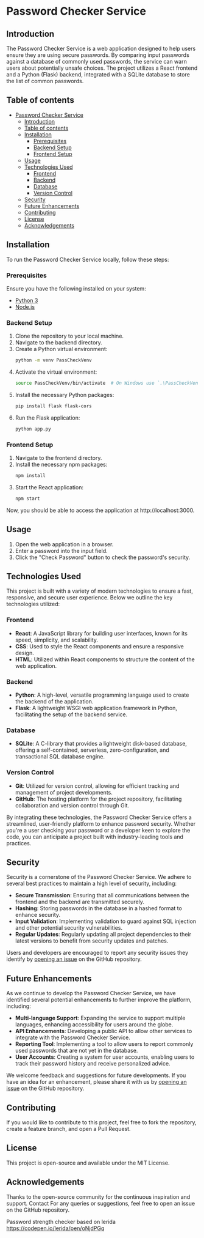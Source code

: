 # Password Checker Service


## Introduction

The Password Checker Service is a web application designed to help users ensure they are using secure passwords. By comparing input passwords against a database of commonly used passwords, the service can warn users about potentially unsafe choices. The project utilizes a React frontend and a Python (Flask) backend, integrated with a SQLite database to store the list of common passwords.

## Table of contents

- [Password Checker Service](#password-checker-service)
  - [Introduction](#introduction)
  - [Table of contents](#table-of-contents)
  - [Installation](#installation)
    - [Prerequisites](#prerequisites)
    - [Backend Setup](#backend-setup)
    - [Frontend Setup](#frontend-setup)
  - [Usage](#usage)
  - [Technologies Used](#technologies-used)
    - [Frontend](#frontend)
    - [Backend](#backend)
    - [Database](#database)
    - [Version Control](#version-control)
  - [Security](#security)
  - [Future Enhancements](#future-enhancements)
  - [Contributing](#contributing)
  - [License](#license)
  - [Acknowledgements](#acknowledgements)

## Installation

To run the Password Checker Service locally, follow these steps:

### Prerequisites

Ensure you have the following installed on your system:

- [Python 3](https://www.python.org/downloads/)
- [Node.js](https://nodejs.org/en/)

### Backend Setup

1. Clone the repository to your local machine.
2. Navigate to the backend directory.
3. Create a Python virtual environment:
   ```sh
   python -m venv PassCheckVenv
4. Activate the virtual environment:
    ```sh
    source PassCheckVenv/bin/activate  # On Windows use `.\PassCheckVenv\Scripts\activate`
5. Install the necessary Python packages:
    ```sh
    pip install flask flask-cors
6. Run the Flask application:
    ```sh
    python app.py
### Frontend Setup
1. Navigate to the frontend directory.
2. Install the necessary npm packages:
    ```sh
    npm install
3. Start the React application:
    ```sh
    npm start
Now, you should be able to access the application at http://localhost:3000.

## Usage
1. Open the web application in a browser.
2. Enter a password into the input field.
3. Click the "Check Password" button to check the password's security.

## Technologies Used

This project is built with a variety of modern technologies to ensure a fast, responsive, and secure user experience. Below we outline the key technologies utilized:

### Frontend
- **React**: A JavaScript library for building user interfaces, known for its speed, simplicity, and scalability.
- **CSS**: Used to style the React components and ensure a responsive design.
- **HTML**: Utilized within React components to structure the content of the web application.

### Backend
- **Python**: A high-level, versatile programming language used to create the backend of the application.
- **Flask**: A lightweight WSGI web application framework in Python, facilitating the setup of the backend service.

### Database
- **SQLite**: A C-library that provides a lightweight disk-based database, offering a self-contained, serverless, zero-configuration, and transactional SQL database engine.

### Version Control
- **Git**: Utilized for version control, allowing for efficient tracking and management of project developments.
- **GitHub**: The hosting platform for the project repository, facilitating collaboration and version control through Git.

By integrating these technologies, the Password Checker Service offers a streamlined, user-friendly platform to enhance password security. Whether you're a user checking your password or a developer keen to explore the code, you can anticipate a project built with industry-leading tools and practices.

## Security

Security is a cornerstone of the Password Checker Service. We adhere to several best practices to maintain a high level of security, including:

- **Secure Transmission**: Ensuring that all communications between the frontend and the backend are transmitted securely.
- **Hashing**: Storing passwords in the database in a hashed format to enhance security.
- **Input Validation**: Implementing validation to guard against SQL injection and other potential security vulnerabilities.
- **Regular Updates**: Regularly updating all project dependencies to their latest versions to benefit from security updates and patches.

Users and developers are encouraged to report any security issues they identify by [opening an issue](https://github.com/your-github-username/password-checker-service/issues) on the GitHub repository.

## Future Enhancements

As we continue to develop the Password Checker Service, we have identified several potential enhancements to further improve the platform, including:

- **Multi-language Support**: Expanding the service to support multiple languages, enhancing accessibility for users around the globe.
- **API Enhancements**: Developing a public API to allow other services to integrate with the Password Checker Service.
- **Reporting Tool**: Implementing a tool to allow users to report commonly used passwords that are not yet in the database.
- **User Accounts**: Creating a system for user accounts, enabling users to track their password history and receive personalized advice.

We welcome feedback and suggestions for future developments. If you have an idea for an enhancement, please share it with us by [opening an issue](https://github.com/your-github-username/password-checker-service/issues) on the GitHub repository.

## Contributing
If you would like to contribute to this project, feel free to fork the repository, create a feature branch, and open a Pull Request.

## License
This project is open-source and available under the MIT License.

## Acknowledgements
Thanks to the open-source community for the continuous inspiration and support.
Contact
For any queries or suggestions, feel free to open an issue on the GitHub repository.

Password strength checker based on lerida  
https://codepen.io/lerida/pen/oNjdPGq